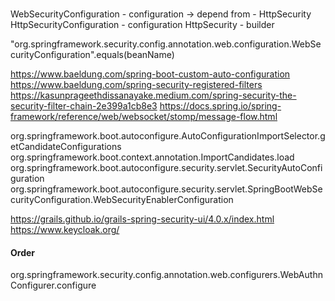 ###

WebSecurityConfiguration - configuration 
    -> depend from - HttpSecurity   
HttpSecurityConfiguration - configuration
HttpSecurity - builder

"org.springframework.security.config.annotation.web.configuration.WebSecurityConfiguration".equals(beanName)

https://www.baeldung.com/spring-boot-custom-auto-configuration
https://www.baeldung.com/spring-security-registered-filters
https://kasunprageethdissanayake.medium.com/spring-security-the-security-filter-chain-2e399a1cb8e3
https://docs.spring.io/spring-framework/reference/web/websocket/stomp/message-flow.html

org.springframework.boot.autoconfigure.AutoConfigurationImportSelector.getCandidateConfigurations
org.springframework.boot.context.annotation.ImportCandidates.load
org.springframework.boot.autoconfigure.security.servlet.SecurityAutoConfiguration
org.springframework.boot.autoconfigure.security.servlet.SpringBootWebSecurityConfiguration.WebSecurityEnablerConfiguration

https://grails.github.io/grails-spring-security-ui/4.0.x/index.html
https://www.keycloak.org/

#### Order
org.springframework.security.config.annotation.web.configurers.WebAuthnConfigurer.configure